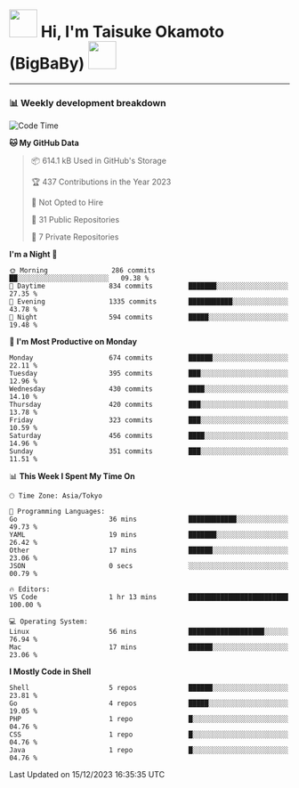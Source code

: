 <!-- Title -->
<h1>
    <img src="https://media.tenor.com/TlyRveJkgo4AAAAi/cloud-cloud-strife.gif" width="50"/> 
    Hi, I'm Taisuke Okamoto (BigBaBy) 
    <img src="https://media.tenor.com/TlyRveJkgo4AAAAi/cloud-cloud-strife.gif" width="50"/>
</h1>

---

<h3> 📊 Weekly development breakdown </h3>
<!-- waka-readme-stats -->

<!--START_SECTION:waka-->
![Code Time](http://img.shields.io/badge/Code%20Time-1%2C665%20hrs%2049%20mins-blue)

**🐱 My GitHub Data** 

> 📦 614.1 kB Used in GitHub's Storage 
 > 
> 🏆 437 Contributions in the Year 2023
 > 
> 🚫 Not Opted to Hire
 > 
> 📜 31 Public Repositories 
 > 
> 🔑 7 Private Repositories 
 > 
**I'm a Night 🦉** 

```text
🌞 Morning                286 commits         ██░░░░░░░░░░░░░░░░░░░░░░░   09.38 % 
🌆 Daytime                834 commits         ███████░░░░░░░░░░░░░░░░░░   27.35 % 
🌃 Evening                1335 commits        ███████████░░░░░░░░░░░░░░   43.78 % 
🌙 Night                  594 commits         █████░░░░░░░░░░░░░░░░░░░░   19.48 % 
```
📅 **I'm Most Productive on Monday** 

```text
Monday                   674 commits         ██████░░░░░░░░░░░░░░░░░░░   22.11 % 
Tuesday                  395 commits         ███░░░░░░░░░░░░░░░░░░░░░░   12.96 % 
Wednesday                430 commits         ████░░░░░░░░░░░░░░░░░░░░░   14.10 % 
Thursday                 420 commits         ███░░░░░░░░░░░░░░░░░░░░░░   13.78 % 
Friday                   323 commits         ███░░░░░░░░░░░░░░░░░░░░░░   10.59 % 
Saturday                 456 commits         ████░░░░░░░░░░░░░░░░░░░░░   14.96 % 
Sunday                   351 commits         ███░░░░░░░░░░░░░░░░░░░░░░   11.51 % 
```


📊 **This Week I Spent My Time On** 

```text
🕑︎ Time Zone: Asia/Tokyo

💬 Programming Languages: 
Go                       36 mins             ████████████░░░░░░░░░░░░░   49.73 % 
YAML                     19 mins             ███████░░░░░░░░░░░░░░░░░░   26.42 % 
Other                    17 mins             ██████░░░░░░░░░░░░░░░░░░░   23.06 % 
JSON                     0 secs              ░░░░░░░░░░░░░░░░░░░░░░░░░   00.79 % 

🔥 Editors: 
VS Code                  1 hr 13 mins        █████████████████████████   100.00 % 

💻 Operating System: 
Linux                    56 mins             ███████████████████░░░░░░   76.94 % 
Mac                      17 mins             ██████░░░░░░░░░░░░░░░░░░░   23.06 % 
```

**I Mostly Code in Shell** 

```text
Shell                    5 repos             ██████░░░░░░░░░░░░░░░░░░░   23.81 % 
Go                       4 repos             █████░░░░░░░░░░░░░░░░░░░░   19.05 % 
PHP                      1 repo              █░░░░░░░░░░░░░░░░░░░░░░░░   04.76 % 
CSS                      1 repo              █░░░░░░░░░░░░░░░░░░░░░░░░   04.76 % 
Java                     1 repo              █░░░░░░░░░░░░░░░░░░░░░░░░   04.76 % 
```




 Last Updated on 15/12/2023 16:35:35 UTC
<!--END_SECTION:waka-->
